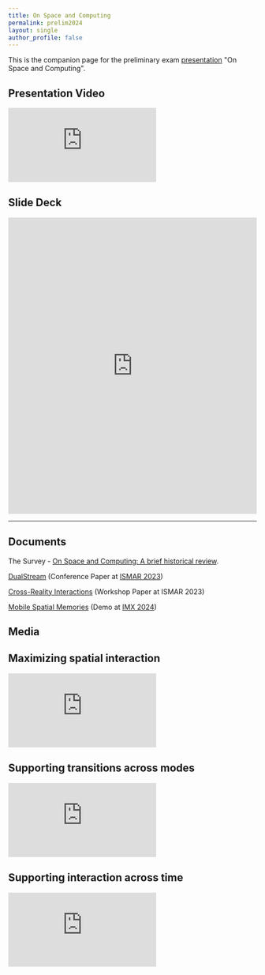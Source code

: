 ```yaml
---
title: On Space and Computing
permalink: prelim2024
layout: single
author_profile: false
---
```


This is the companion page for the preliminary exam [presentation](https://docs.google.com/presentation/d/e/2PACX-1vTch5I9oIvCmL3agv1hX9EFu67raXdhUrMRFrYTI7i8cz87O31l1EcoNddKS3YfOczZm4B-uZo7pmAf/pub?start=false&loop=false&delayms=60000&slide=id.p) "On Space and Computing".

## Presentation Video

<iframe class = "video" src="https://www.youtube.com/embed/RmfisR9MNkE?si=8GBfgQECz6nu4uet" frameborder="0" allow="accelerometer; autoplay; encrypted-media; gyroscope; picture-in-picture" allowfullscreen></iframe>

## Slide Deck

<iframe src="https://docs.google.com/presentation/d/e/2PACX-1vTch5I9oIvCmL3agv1hX9EFu67raXdhUrMRFrYTI7i8cz87O31l1EcoNddKS3YfOczZm4B-uZo7pmAf/embed?start=false&loop=false&delayms=30000" frameborder="0" width="100%" height="600" allowfullscreen="true" mozallowfullscreen="true" webkitallowfullscreen="true"></iframe>

---

## Documents

The Survey - [On Space and Computing: A brief historical review](https://o365coloradoedu-my.sharepoint.com/:f:/g/personal/riva3436_colorado_edu/Era1rwORZlhHsq-mOHNkZ60BYMeMLwA57jBDd8Vu3Qwu7w).

[DualStream](/assets/documents/papers/ismar2023dualstream.pdf) (Conference Paper at [ISMAR 2023](https://ismar23.org/))

[Cross-Reality Interactions](/assets/documents/papers/ismar2023crossreality.pdf) (Workshop Paper at ISMAR 2023)

[Mobile Spatial Memories](/assets/documents/papers/imx2024memories.pdf) (Demo at [IMX 2024](https://imx.acm.org/2024/))

## Media

## Maximizing spatial interaction

<iframe class = "video" src="https://www.youtube.com/embed/m1_7tpurulE?si=fgr7z8JYTQZel4So" frameborder="0" allow="accelerometer; autoplay; encrypted-media; gyroscope; picture-in-picture" allowfullscreen></iframe>

<br>

## Supporting transitions across modes

<iframe class = "video" src="https://www.youtube.com/embed/CbIlWf2SoNY?si=tXL4jguzJlV7a7d-" frameborder="0" allow="accelerometer; autoplay; encrypted-media; gyroscope; picture-in-picture" allowfullscreen></iframe>

<br>

## Supporting interaction across time

<iframe class = "video" src="https://www.youtube.com/embed/98K4GmJZxaA?si=SeGYAw4-tUboNK-m" frameborder="0" allow="accelerometer; autoplay; encrypted-media; gyroscope; picture-in-picture" allowfullscreen></iframe>



